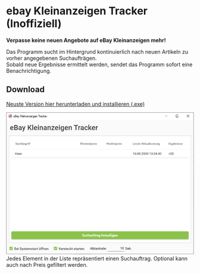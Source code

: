 # ebay Kleinanzeigen Tracker (Inoffiziell)
**Verpasse keine neuen Angebote auf eBay Kleinanzeigen mehr!**  
  
Das Programm sucht im Hintergrund kontinuierlich nach neuen Artikeln zu vorher angegebenen Suchaufträgen.  
Sobald neue Ergebnisse ermittelt werden, sendet das Programm sofort eine Benachrichtigung.

## Download
[Neuste Version hier herunterladen und installieren (.exe)](https://github.com/Aninoss/eBayKleinanzeigenTracker/releases)

![Screenshot](https://raw.githubusercontent.com/Aninoss/eBayKleinanzeigenTracker/master/images/screenshot.png)
Jedes Element in der Liste repräsentiert einen Suchauftrag. Optional kann auch nach Preis gefiltert werden.
